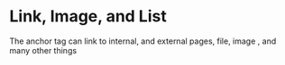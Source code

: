 # Link, Image, and List
The anchor tag can link to internal, and external pages, file, image , and many other things
